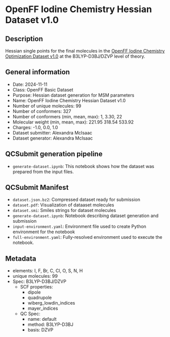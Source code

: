 # OpenFF Iodine Chemistry Hessian Dataset v1.0 

## Description

Hessian single points for the final molecules in the [OpenFF Iodine Chemistry Optimization Dataset v1.0](https://github.com/openforcefield/qca-dataset-submission/tree/master/submissions/2022-07-27-OpenFF-iodine-optimization-set) at the B3LYP-D3BJ/DZVP level of theory.

## General information

* Date: 2024-11-11
* Class: OpenFF Basic Dataset
* Purpose: Hessian dataset generation for MSM parameters
* Name: OpenFF Iodine Chemistry Hessian Dataset v1.0 
* Number of unique molecules: 99
* Number of conformers: 327
* Number of conformers (min, mean, max): 1, 3.30, 22
* Molecular weight (min, mean, max): 221.95 318.54 533.92
* Charges: -1.0, 0.0, 1.0
* Dataset submitter: Alexandra McIsaac
* Dataset generator: Alexandra McIsaac


## QCSubmit generation pipeline

* `generate-dataset.ipynb`: This notebook shows how the dataset was prepared from the input files.


## QCSubmit Manifest

* `dataset.json.bz2`: Compressed dataset ready for submission
* `dataset.pdf`: Visualization of dataaset molecules
* `dataset.smi`: Smiles strings for dataset molecules
* `generate-dataset.ipynb`: Notebook describing dataset generation and submission
* `input-environment.yaml`: Environment file used to create Python environment for the notebook
* `full-environment.yaml`: Fully-resolved environment used to execute the notebook.


## Metadata

* elements: I, F, Br, C, Cl, O, S, N, H
* unique molecules: 99
* Spec: B3LYP-D3BJ/DZVP
    * SCF properties:
        * dipole
        * quadrupole
        * wiberg_lowdin_indices
        * mayer_indices
    * QC Spec:
        * name: default
        * method: B3LYP-D3BJ
        * basis: DZVP
